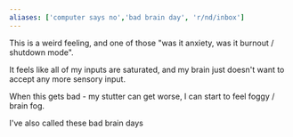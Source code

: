 ```yaml
---
aliases: ['computer says no','bad brain day', 'r/nd/inbox']
---
```


This is a weird feeling, and one of those "was it anxiety, was it burnout / shutdown mode". 

It feels like all of my inputs are saturated, and my brain just doesn't want to accept any more sensory input. 

When this gets bad - my stutter can get worse, I can start to feel foggy / brain fog. 

I've also called these bad brain days